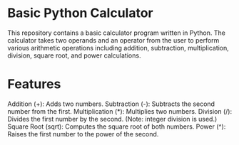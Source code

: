 # Basic Python Calculator

This repository contains a basic calculator program written in Python. The calculator takes two operands and an operator from the user to perform various arithmetic operations including addition, subtraction, multiplication, division, square root, and power calculations.

# Features
Addition (+): Adds two numbers.
Subtraction (-): Subtracts the second number from the first.
Multiplication (*): Multiplies two numbers.
Division (/): Divides the first number by the second. (Note: integer division is used.)
Square Root (sqrt): Computes the square root of both numbers.
Power (^): Raises the first number to the power of the second.

